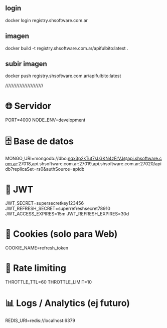 ## login

docker login registry.shsoftware.com.ar

## imagen

docker build -t registry.shsoftware.com.ar/apifulbito:latest .

## subir imagen

docker push registry.shsoftware.com.ar/apifulbito:latest

////////////////////////

# 🌐 Servidor

PORT=4000
NODE_ENV=development

# 🗄️ Base de datos

MONGO_URI=mongodb://dbo:nqx3p2kTut7sLGKN4zFrVJ@api.shsoftware.com.ar:27018,api.shsoftware.com.ar:27019,api.shsoftware.com.ar:27020/apidb?replicaSet=rs0&authSource=apidb

# 🔐 JWT

JWT_SECRET=supersecretkey123456
JWT_REFRESH_SECRET=superrefreshsecret78910
JWT_ACCESS_EXPIRES=15m
JWT_REFRESH_EXPIRES=30d

# 🍪 Cookies (solo para Web)

COOKIE_NAME=refresh_token

# 🚦 Rate limiting

THROTTLE_TTL=60
THROTTLE_LIMIT=10

# 📊 Logs / Analytics (ej futuro)

REDIS_URI=redis://localhost:6379
